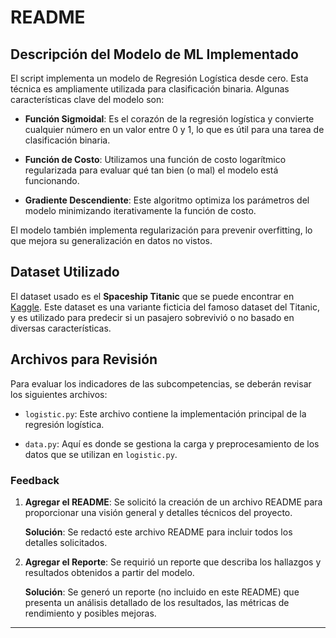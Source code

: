 # README

## Descripción del Modelo de ML Implementado
El script implementa un modelo de Regresión Logística desde cero. Esta técnica es ampliamente utilizada para clasificación binaria. Algunas características clave del modelo son:

- **Función Sigmoidal**: Es el corazón de la regresión logística y convierte cualquier número en un valor entre 0 y 1, lo que es útil para una tarea de clasificación binaria.
  
- **Función de Costo**: Utilizamos una función de costo logarítmico regularizada para evaluar qué tan bien (o mal) el modelo está funcionando.

- **Gradiente Descendiente**: Este algoritmo optimiza los parámetros del modelo minimizando iterativamente la función de costo.

El modelo también implementa regularización para prevenir overfitting, lo que mejora su generalización en datos no vistos.

## Dataset Utilizado
El dataset usado es el **Spaceship Titanic** que se puede encontrar en [Kaggle](https://www.kaggle.com/competitions/spaceship-titanic). Este dataset es una variante ficticia del famoso dataset del Titanic, y es utilizado para predecir si un pasajero sobrevivió o no basado en diversas características.

## Archivos para Revisión
Para evaluar los indicadores de las subcompetencias, se deberán revisar los siguientes archivos:

- `logistic.py`: Este archivo contiene la implementación principal de la regresión logística.
  
- `data.py`: Aquí es donde se gestiona la carga y preprocesamiento de los datos que se utilizan en `logistic.py`.


### Feedback 
1. **Agregar el README**: Se solicitó la creación de un archivo README para proporcionar una visión general y detalles técnicos del proyecto.

    **Solución**: Se redactó este archivo README para incluir todos los detalles solicitados.

2. **Agregar el Reporte**: Se requirió un reporte que describa los hallazgos y resultados obtenidos a partir del modelo.

    **Solución**: Se generó un reporte (no incluido en este README) que presenta un análisis detallado de los resultados, las métricas de rendimiento y posibles mejoras.

---
